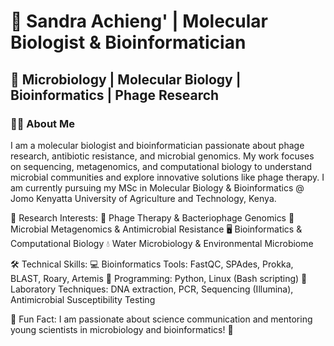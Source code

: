 # 📌 Sandra Achieng' | Molecular Biologist & Bioinformatician
## 🔬 Microbiology | Molecular Biology | Bioinformatics | Phage Research

### 👩‍🔬 About Me
I am a molecular biologist and bioinformatician passionate about phage research, antibiotic resistance, and microbial genomics. My work focuses on sequencing, metagenomics, and computational biology to understand microbial communities and explore innovative solutions like phage therapy. I am currently pursuing my MSc in Molecular Biology & Bioinformatics @ Jomo Kenyatta University of Agriculture and Technology, Kenya. 

🔬 Research Interests:
🦠 Phage Therapy & Bacteriophage Genomics
🧬 Microbial Metagenomics & Antimicrobial Resistance
🖥️ Bioinformatics & Computational Biology
💧 Water Microbiology & Environmental Microbiome

🛠️ Technical Skills:
💻 Bioinformatics Tools: FastQC, SPAdes, Prokka, BLAST, Roary, Artemis
🐍 Programming: Python, Linux (Bash scripting)
🧪 Laboratory Techniques: DNA extraction, PCR, Sequencing (Illumina), Antimicrobial Susceptibility Testing

🌱 Fun Fact:
I am passionate about science communication and mentoring young scientists in microbiology and bioinformatics! 🚀
